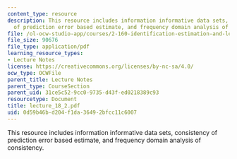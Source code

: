 ```yaml
---
content_type: resource
description: This resource includes information informative data sets, consistency
  of prediction error based estimate, and frequency domain analysis of consistency.
file: /ol-ocw-studio-app/courses/2-160-identification-estimation-and-learning-spring-2006/0d59b46bd204f1da36492bfcc11c6007_lecture_18_2.pdf
file_size: 90676
file_type: application/pdf
learning_resource_types:
- Lecture Notes
license: https://creativecommons.org/licenses/by-nc-sa/4.0/
ocw_type: OCWFile
parent_title: Lecture Notes
parent_type: CourseSection
parent_uid: 31ce5c52-9cc0-9735-d43f-ed0218389c93
resourcetype: Document
title: lecture_18_2.pdf
uid: 0d59b46b-d204-f1da-3649-2bfcc11c6007
---
```

This resource includes information informative data sets, consistency of prediction error based estimate, and frequency domain analysis of consistency.